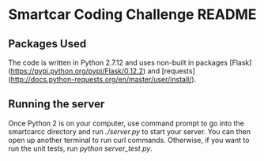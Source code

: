 # Smartcar Coding Challenge README

## Packages Used

The code is written in Python 2.7.12 and uses non-built in packages [Flask]
(https://pypi.python.org/pypi/Flask/0.12.2) and [requests]
(http://docs.python-requests.org/en/master/user/install/).

## Running the server

Once Python 2 is on your computer, use command prompt to go into the smartcarcc
directory and run *./server.py* to start your server. You can then open up another
terminal to run curl commands. Otherwise, if you want to run the unit tests, run
*python server_test.py*.
